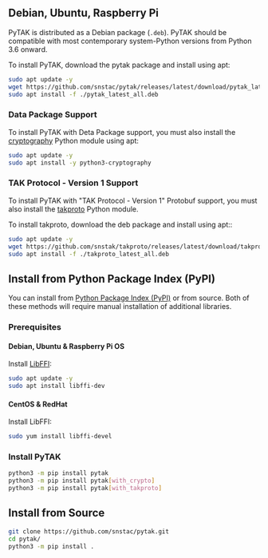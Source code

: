## Debian, Ubuntu, Raspberry Pi

PyTAK is distributed as a Debian package (``.deb``). PyTAK should be compatible with most contemporary system-Python versions from Python 3.6 onward. 

To install PyTAK, download the pytak package and install using apt:

```sh
sudo apt update -y
wget https://github.com/snstac/pytak/releases/latest/download/pytak_latest_all.deb
sudo apt install -f ./pytak_latest_all.deb
```

### Data Package Support

To install PyTAK with Deta Package support, you must also install the [cryptography](https://cryptography.io/en/latest/installation/) Python module using apt:

```sh
sudo apt update -y
sudo apt install -y python3-cryptography
```

### TAK Protocol - Version 1 Support

To install PyTAK with "TAK Protocol - Version 1" Protobuf support, you must also install the [takproto](https://github.com/snstac/takproto) Python module.

To install takproto, download the deb package and install using apt::

```sh
sudo apt update -y
wget https://github.com/snstak/takproto/releases/latest/download/takproto_latest_all.deb
sudo apt install -f ./takproto_latest_all.deb
```

## Install from Python Package Index (PyPI)

You can install from [Python Package Index (PyPI)](https://pypi.org/) or from source. Both of these methods will require manual installation of additional libraries.

### Prerequisites

#### Debian, Ubuntu & Raspberry Pi OS

Install [LibFFI](https://sourceware.org/libffi/):
```sh
sudo apt update -y
sudo apt install libffi-dev
```

#### CentOS & RedHat

Install LibFFI:

```sh
sudo yum install libffi-devel
```

### Install PyTAK

```sh
python3 -m pip install pytak
python3 -m pip install pytak[with_crypto]
python3 -m pip install pytak[with_takproto]
```

## Install from Source

```sh
git clone https://github.com/snstac/pytak.git
cd pytak/
python3 -m pip install .
```
